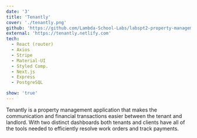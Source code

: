 ```yaml
---
date: '3'
title: 'Tenantly'
cover: './tenantly.png'
github: 'https://github.com/Lambda-School-Labs/labspt2-property-management/'
external: 'https://tenantly.netlify.com'
tech:
  - React (router)
  - Axios
  - Stripe
  - Material-UI
  - Styled Comp.
  - Next.js
  - Express
  - PostgreSQL

show: 'true'
---
```


Tenantly is a property management application that makes the communication and financial transactions easier between the tenant and landlord. With two distinct dashboards both tenants and clients have all of the tools needed to efficiently resolve work orders and track payments.
